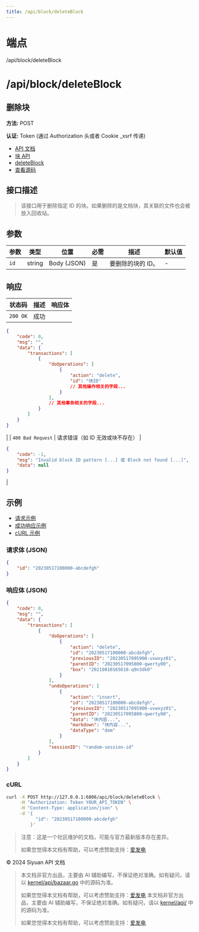 ```yaml
---
title: /api/block/deleteBlock
---
```

# 端点

/api/block/deleteBlock

# /api/block/deleteBlock

## 删除块

**方法:** POST

**认证:** Token (通过 Authorization 头或者 Cookie \_xsrf 传递)

-   [API 文档](../index.html)
-   [块 API](../pages/block.html)
-   [deleteBlock](#)
-   [查看源码](https://github.com/siyuan-note/siyuan/blob/master/kernel/api/block_op.go#L608)

## 接口描述

> 该接口用于删除指定 ID 的块。如果删除的是文档块，其关联的文件也会被放入回收站。

## 参数

| 参数 | 类型 | 位置 | 必需 | 描述 | 默认值 |
| --- | --- | --- | --- | --- | --- |
| `id` | string | Body (JSON) | 是 | 要删除的块的 ID。 | \- |

## 响应

| 状态码 | 描述 | 响应体 |
| --- | --- | --- |
| `200 OK` | 成功 | 
```json
{
    "code": 0,
    "msg": "",
    "data": {
        "transactions": [
            {
                "doOperations": [
                    {
                        "action": "delete",
                        "id": "块ID"
                        // 其他操作相关的字段...
                    }
                ],
                // 其他事务相关的字段...
            }
        ]
    }
}
```

 |
| `400 Bad Request` | 请求错误（如 ID 无效或块不存在） | 

```json
{
    "code": -1,
    "msg": "Invalid block ID pattern [...] 或 Block not found [...]",
    "data": null
}
```

 |

## 示例

-   [请求示例](#request-example)
-   [成功响应示例](#response-example)
-   [cURL 示例](#curl-example)

### 请求体 (JSON)

```json
{
    "id": "20230517100000-abcdefgh"
}
```

### 响应体 (JSON)

```json
{
    "code": 0,
    "msg": "",
    "data": {
        "transactions": [
            {
                "doOperations": [
                    {
                        "action": "delete",
                        "id": "20230517100000-abcdefgh",
                        "previousID": "20230517095900-uvwxyz01",
                        "parentID": "20230517095800-qwerty00",
                        "box": "20210810165618-q9n3dk0"
                    }
                ],
                "undoOperations": [
                    {
                        "action": "insert",
                        "id": "20230517100000-abcdefgh",
                        "previousID": "20230517095900-uvwxyz01",
                        "parentID": "20230517095800-qwerty00",
                        "data": "块内容...",
                        "markdown": "块内容...",
                        "dataType": "dom"
                    }
                ],
                "sessionID": "random-session-id"
            }
        ]
    }
}
```

### cURL

```bash
curl -X POST http://127.0.0.1:6806/api/block/deleteBlock \
     -H "Authorization: Token YOUR_API_TOKEN" \
     -H "Content-Type: application/json" \
     -d '{
           "id": "20230517100000-abcdefgh"
         }'
```

> 注意：这是一个社区维护的文档，可能与官方最新版本存在差异。
> 
> 如果您觉得本文档有帮助，可以考虑赞助支持：[爱发电](https://afdian.com/a/leolee9086?tab=feed)

© 2024 Siyuan API 文档
> 本文档非官方出品，主要由 AI 辅助编写，不保证绝对准确。如有疑问，请以 [kernel/api/bazaar.go](https://github.com/siyuan-note/siyuan/blob/master/kernel/api/bazaar.go) 中的源码为准。
> 
> 如果您觉得本文档有帮助，可以考虑赞助支持：[爱发电](https://afdian.com/a/leolee9086?tab=feed)
> 本文档非官方出品，主要由 AI 辅助编写，不保证绝对准确。如有疑问，请以 [kernel/api/](https://github.com/siyuan-note/siyuan/blob/master/kernel/api/) 中的源码为准。
> 
> 如果您觉得本文档有帮助，可以考虑赞助支持：[爱发电](https://afdian.com/a/leolee9086?tab=feed)
